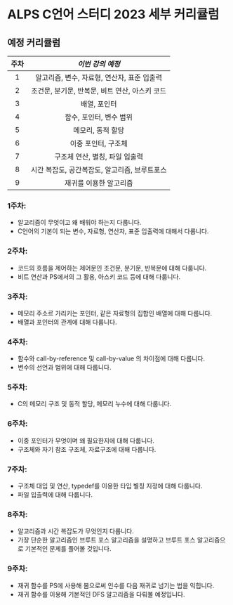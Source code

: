 # ALPS C언어 스터디 2023 세부 커리큘럼 

## 예정 커리큘럼

| 주차 |                *이번 강의 예정*                |
| :--: | :--------------------------------------------: |
|  1   |  알고리즘, 변수, 자료형, 연산자, 표준 입출력   |
|  2   | 조건문, 분기문, 반복문, 비트 연산, 아스키 코드 |
|  3   |                  배열, 포인터                  |
|  4   |            함수, 포인터, 변수 범위             |
|  5   |               메모리, 동적 할당                |
|  6   |              이중 포인터, 구조체               |
|  7   |         구조체 연산, 별칭, 파일 입출력         |
|  8   |         시간 복잡도, 공간복잡도, 알고리즘, 브루트포스         |
|  9   |         재귀를 이용한 알고리즘         |

### 1주차: 
- 알고리즘이 무엇이고 왜 배워야 하는지 다룹니다.
- C언어의 기본이 되는 변수, 자료형, 연산자, 표준 입출력에 대해서 다룹니다.

### 2주차:
- 코드의 흐름을 제어하는 제어문인 조건문, 분기문, 반복문에 대해 다룹니다.
- 비트 연산과 PS에서의 그 활용, 아스키 코드 등에 대해 다룹니다.

### 3주차:
- 메모리 주소르 가리키는 포인터, 같은 자료형의 집합인 배열에 대해 다룹니다.
- 배열과 포인터의 관계에 대해 다룹니다.

### 4주차:
- 함수와 call-by-reference 및 call-by-value 의 차이점에 대해 다룹니다.
- 변수의 선언과 범위에 대해 다룹니다.

### 5주차:
- C의 메모리 구조 및 동적 할당, 메모리 누수에 대해 다룹니다.

### 6주차:
- 이중 포인터가 무엇이며 왜 필요한지에 대해 다룹니다.
- 구조체와 자기 참조 구조체, 자료구조에 대해 다룹니다.

### 7주차:
- 구조체 대입 및 연산, typedef를 이용한 타입 별칭 지정에 대해 다룹니다.
- 파일 입출력에 대해 다룹니다.

### 8주차:
- 알고리즘과 시간 복잡도가 무엇인지 다룹니다.
- 가장 단순한 알고리즘인 브루트 포스 알고리즘을 설명하고 브루트 포스 알고리즘으로 기본적인 문제를 풀어볼 것입니다.

### 9주차:
- 재귀 함수를 PS에 사용해 봄으로써 인수를 다음 재귀로 넘기는 법을 익힙니다. 
- 재귀 함수를 이용해 기본적인 DFS 알고리즘을 다뤄볼 예정입니다.
